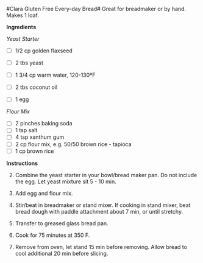 #Clara Gluten Free Every-day Bread#
Great for breadmaker or by hand. Makes 1 loaf.

**Ingredients**

*Yeast Starter*
- [ ] 1/2 cp golden flaxseed
- [ ] 2 tbs yeast
- [ ] 1 3/4 cp warm water, 120-130ºF
- [ ] 2 tbs coconut oil


- [ ] 1 egg

*Flour Mix*
- [ ] 2 pinches baking soda
- [ ] 1 tsp salt
- [ ] 4 tsp xanthum gum
- [ ] 2 cp flour mix, e.g. 50/50 brown rice - tapioca
- [ ] 1 cp brown rice

**Instructions**

2. Combine the yeast starter in your bowl/bread maker pan. Do not include the egg. Let yeast mixture sit 5 - 10 min. 

3. Add egg and flour mix.

4. Stir/beat in breadmaker or stand mixer. If cooking in stand mixer, beat bread dough with paddle attachment about 7 min, or until stretchy.

5. Transfer to greased glass bread pan.

6. Cook for 75 minutes at 350 F.

7. Remove from oven, let stand 15 min before removing. Allow bread to cool additional 20 min before slicing. 
